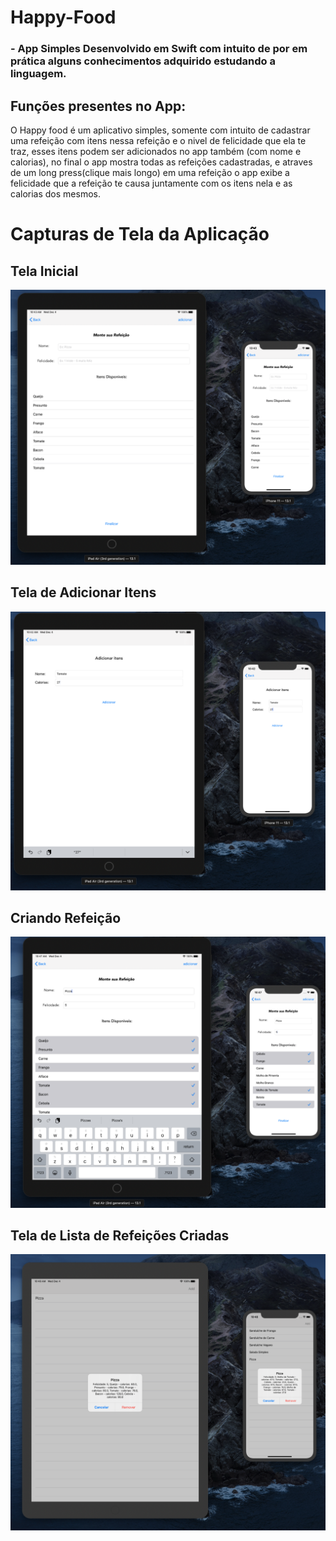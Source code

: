 # Happy-Food

### - App Simples Desenvolvido em Swift com intuito de por em prática alguns conhecimentos adquirido estudando a linguagem.

## Funções presentes no App:

O Happy food é um aplicativo simples, somente com intuito de cadastrar uma refeição com itens nessa refeição e o nivel de felicidade que ela te traz, esses itens podem ser adicionados no app também (com nome e calorias), no final o app mostra todas as refeições cadastradas, e atraves de um long press(clique mais longo) em uma refeição o app exibe a felicidade que a refeição te causa juntamente com os itens nela e as calorias dos mesmos.

# Capturas de Tela da Aplicação

## Tela Inicial

![](./capturas/cap01.png)

## Tela de Adicionar Itens

![](./capturas/cap02.png)

## Criando Refeição

![](./capturas/cap03.png)

## Tela de Lista de Refeições Criadas

![](./capturas/cap04.png)
